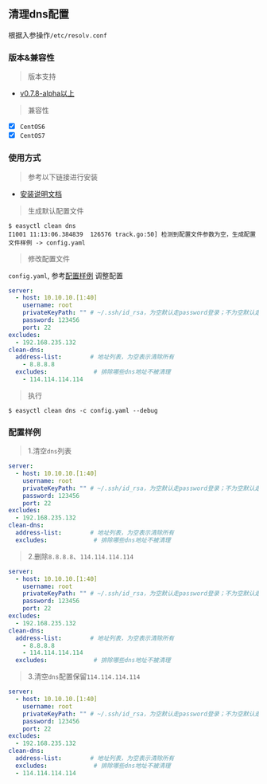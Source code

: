 ##  清理dns配置

根据入参操作`/etc/resolv.conf`

### 版本&兼容性

> 版本支持

- [v0.7.8-alpha以上](https://github.com/weiliang-ms/easyctl/releases/)

> 兼容性

- [x] `CentOS6` 
- [x] `CentOS7`

### 使用方式

> 参考以下链接进行安装

- [安装说明文档](../安装文档/README.md)

> 生成默认配置文件

```shell
$ easyctl clean dns
I1001 11:13:06.384839  126576 track.go:50] 检测到配置文件参数为空，生成配置文件样例 -> config.yaml
```

> 修改配置文件

`config.yaml`, 参考[配置样例](#配置样例) 调整配置

```yaml
server:
  - host: 10.10.10.[1:40]
    username: root
    privateKeyPath: "" # ~/.ssh/id_rsa，为空默认走password登录；不为空默认走密钥登录
    password: 123456
    port: 22
excludes:
  - 192.168.235.132
clean-dns:
  address-list:        # 地址列表，为空表示清除所有
    - 8.8.8.8
  excludes:             # 排除哪些dns地址不被清理
    - 114.114.114.114
```

> 执行

```shell
$ easyctl clean dns -c config.yaml --debug
```

### 配置样例

> 1.清空`dns`列表

```yaml
server:
  - host: 10.10.10.[1:40]
    username: root
    privateKeyPath: "" # ~/.ssh/id_rsa，为空默认走password登录；不为空默认走密钥登录
    password: 123456
    port: 22
excludes:
  - 192.168.235.132
clean-dns:
  address-list:        # 地址列表，为空表示清除所有
  excludes:             # 排除哪些dns地址不被清理
```

> 2.删除`8.8.8.8`、`114.114.114.114`

```yaml
server:
  - host: 10.10.10.[1:40]
    username: root
    privateKeyPath: "" # ~/.ssh/id_rsa，为空默认走password登录；不为空默认走密钥登录
    password: 123456
    port: 22
excludes:
  - 192.168.235.132
clean-dns:
  address-list:        # 地址列表，为空表示清除所有
    - 8.8.8.8
    - 114.114.114.114
  excludes:             # 排除哪些dns地址不被清理
```

> 3.清空`dns`配置保留`114.114.114.114`

```yaml
server:
  - host: 10.10.10.[1:40]
    username: root
    privateKeyPath: "" # ~/.ssh/id_rsa，为空默认走password登录；不为空默认走密钥登录
    password: 123456
    port: 22
excludes:
  - 192.168.235.132
clean-dns:
  address-list:        # 地址列表，为空表示清除所有
  excludes:             # 排除哪些dns地址不被清理
  - 114.114.114.114
```